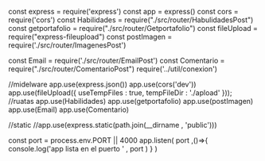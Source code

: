 
const express = require('express')
const app = express()
const cors  = require('cors')
const Habilidades = require("./src/router/HabulidadesPost")
const getportafolio = require("./src/router/Getportafolio")
const fileUpload = require("express-fileupload")
const postImagen = require('./src/router/ImagenesPost')

const Email = require('./src/router/EmailPost')
const Comentario = require("./src/router/ComentarioPost")
require('../util/conexion')




//midelware
app.use(express.json())
app.use(cors('dev'))
app.use(fileUpload({
    useTempFiles : true,
    tempFileDir : './apload'
}));
//ruatas
app.use(Habilidades)
app.use(getportafolio)
app.use(postImagen)
app.use(Email)
app.use(Comentario)


//static 
//app.use(express.static(path.join(__dirname , 'public')))


const port = process.env.PORT || 4000
app.listen( port ,()=>{
    console.log('app lista en el puerto ' , port )
} )
